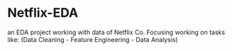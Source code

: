 # Netflix-EDA
an EDA project working with data of Netflix Co. Focusing working on tasks like: (Data Cleaning - Feature Engineering - Data Analysis) 

